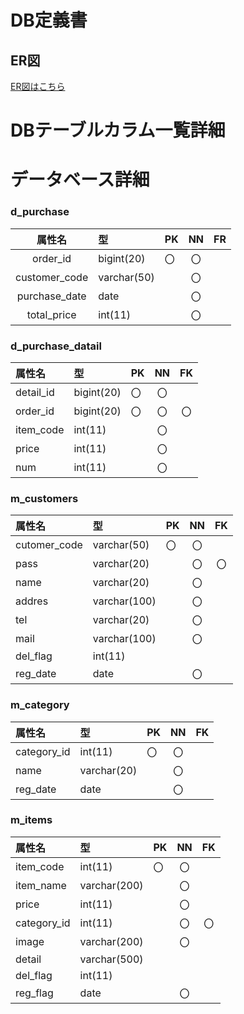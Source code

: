 # DB定義書
## ER図
[ER図はこちら]( https://github.com/Aso2001411/2021sys-design/blob/main/DB%E3%83%86%E3%83%BC%E3%83%96%E3%83%AB%E3%82%AB%E3%83%A9%E3%83%A0%E8%A9%B3%E7%B4%B0%E4%B8%80%E8%A6%A7.md "ER図はこちら")

# DBテーブルカラム一覧詳細

# データベース詳細



### d_purchase
|属性名|型|PK|NN|FR|
|:---:|:---|:---|:---:|:----:|
|order_id|bigint(20)|〇|〇||
|customer_code|varchar(50)||〇||
|purchase_date|date||〇||
|total_price|int(11)||〇||

### d_purchase_datail
|属性名|型|PK|NN|FK|
|:---|:---|:---|:---:|:----:|
|detail_id|bigint(20)|〇|〇||
|order_id|bigint(20)|〇|〇|〇|
|item_code|int(11)||〇||
|price|int(11)||〇||
|num|int(11)||〇||

### m_customers
|属性名|型|PK|NN|FK|
|:---|:---|:---|:---:|:----:|
|cutomer_code|varchar(50)|〇|〇||
|pass|varchar(20)||〇|〇|
|name|varchar(20)||〇||
|addres|varchar(100)||〇||
|tel|varchar(20)||〇||
|mail|varchar(100)||〇||
|del_flag|int(11)||||
|reg_date|date||〇||

### m_category
|属性名|型|PK|NN|FK|
|:---|:---|:---|:---:|:----:|
|category_id|int(11)|〇|〇||
|name|varchar(20)||〇||
|reg_date|date||〇||

### m_items
|属性名|型|PK|NN|FK|
|:---|:---|:---|:---:|:----:|
|item_code|int(11)|〇|〇||
|item_name|varchar(200)||〇||
|price|int(11)||〇||
|category_id|int(11)||〇|〇|
|image|varchar(200)||〇||
|detail|varchar(500)||||
|del_flag|int(11)||||
|reg_flag|date||〇||
